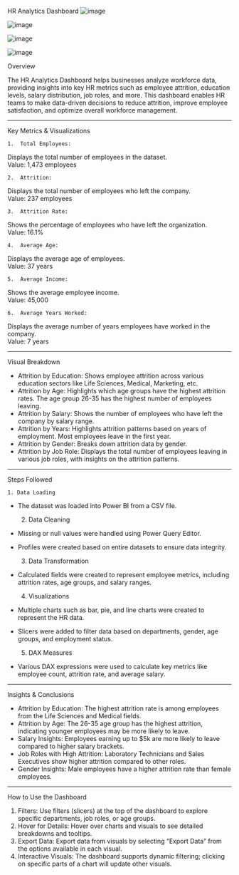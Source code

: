   HR Analytics Dashboard
  ![image](https://github.com/user-attachments/assets/7767b4bb-a620-4b3d-a292-48a5a77f9a92)
  
  ![image](https://github.com/user-attachments/assets/61cd7e6c-f6ed-4cc9-a432-c65b94c18e99)
  
  ![image](https://github.com/user-attachments/assets/3194df67-ece3-45f4-8755-1544321a4591)
  
  ![image](https://github.com/user-attachments/assets/d958f19d-cd0d-4d25-801f-774b1b0ff5ae)

   Overview

The  HR Analytics Dashboard  helps businesses analyze workforce data, providing insights into key HR metrics such as employee attrition, education levels, salary distribution, job roles, and more. This dashboard enables HR teams to make data-driven decisions to reduce attrition, improve employee satisfaction, and optimize overall workforce management.

---

   Key Metrics & Visualizations

    1.  Total Employees:  
Displays the total number of employees in the dataset.  
 Value:  1,473 employees

    2.  Attrition: 
Displays the total number of employees who left the company.  
 Value:  237 employees

    3.  Attrition Rate: 
Shows the percentage of employees who have left the organization.  
 Value:  16.1%

    4.  Average Age:   
Displays the average age of employees.  
 Value:  37 years

    5.  Average Income:   
Shows the average employee income.  
 Value:  45,000

    6.  Average Years Worked:   
Displays the average number of years employees have worked in the company.  
 Value:  7 years

---

   Visual Breakdown

-  Attrition by Education:  Shows employee attrition across various education sectors like Life Sciences, Medical, Marketing, etc.
-  Attrition by Age:  Highlights which age groups have the highest attrition rates. The age group 26-35 has the highest number of employees leaving.
-  Attrition by Salary:  Shows the number of employees who have left the company by salary range.
-  Attrition by Years:  Highlights attrition patterns based on years of employment. Most employees leave in the first year.
-  Attrition by Gender:  Breaks down attrition data by gender.
-  Attrition by Job Role:  Displays the total number of employees leaving in various job roles, with insights on the attrition patterns.

---

   Steps Followed

    1. Data Loading
- The dataset was loaded into Power BI from a CSV file.

    2. Data Cleaning
- Missing or null values were handled using Power Query Editor.
- Profiles were created based on entire datasets to ensure data integrity.

    3. Data Transformation
- Calculated fields were created to represent employee metrics, including attrition rates, age groups, and salary ranges.

    4. Visualizations
- Multiple charts such as bar, pie, and line charts were created to represent the HR data.
- Slicers were added to filter data based on departments, gender, age groups, and employment status.

    5. DAX Measures
- Various DAX expressions were used to calculate key metrics like employee count, attrition rate, and average salary.

---

   Insights & Conclusions

-  Attrition by Education:  The highest attrition rate is among employees from the Life Sciences and Medical fields.
-  Attrition by Age:  The 26-35 age group has the highest attrition, indicating younger employees may be more likely to leave.
-  Salary Insights:  Employees earning up to $5k are more likely to leave compared to higher salary brackets.
-  Job Roles with High Attrition:  Laboratory Technicians and Sales Executives show higher attrition compared to other roles.
-  Gender Insights:  Male employees have a higher attrition rate than female employees.

---

   How to Use the Dashboard

1.  Filters:  Use filters (slicers) at the top of the dashboard to explore specific departments, job roles, or age groups.
2.  Hover for Details:  Hover over charts and visuals to see detailed breakdowns and tooltips.
3.  Export Data:  Export data from visuals by selecting “Export Data” from the options available in each visual.
4.  Interactive Visuals:  The dashboard supports dynamic filtering; clicking on specific parts of a chart will update other visuals.
